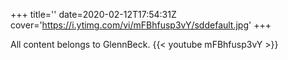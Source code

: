 +++
title=''
date=2020-02-12T17:54:31Z
cover='https://i.ytimg.com/vi/mFBhfusp3vY/sddefault.jpg'
+++

All content belongs to GlennBeck.
{{< youtube mFBhfusp3vY >}}
